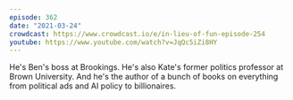 ```yaml
---
episode: 362
date: "2021-03-24"
crowdcast: https://www.crowdcast.io/e/in-lieu-of-fun-episode-254
youtube: https://www.youtube.com/watch?v=JqQc5iZi8HY
---
```

He's Ben's boss at Brookings. He's also Kate's former politics professor at Brown University. And he's the author of a bunch of books on everything from political ads and AI policy to billionaires.
